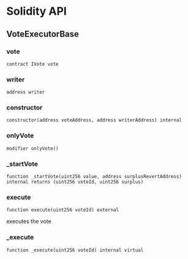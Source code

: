 # Solidity API

## VoteExecutorBase

### vote

```solidity
contract IVote vote
```

### writer

```solidity
address writer
```

### constructor

```solidity
constructor(address voteAddress, address writerAddress) internal
```

### onlyVote

```solidity
modifier onlyVote()
```

### _startVote

```solidity
function _startVote(uint256 value, address surplusRevertAddress) internal returns (uint256 voteId, uint256 surplus)
```

### execute

```solidity
function execute(uint256 voteId) external
```

executes the vote

### _execute

```solidity
function _execute(uint256 voteId) internal virtual
```

